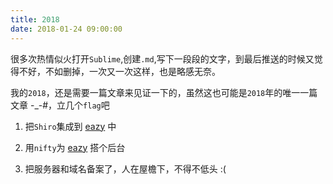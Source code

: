 ```yaml
---
title: 2018
date: 2018-01-24 09:00:00
---
```


很多次热情似火打开`Sublime`,创建`.md`,写下一段段的文字，到最后推送的时候又觉得不好，不如删掉，一次又一次这样，也是略感无奈。

我的`2018`，还是需要一篇文章来见证一下的，虽然这也可能是`2018`年的唯一一篇文章 -_-#，立几个`flag`吧


1. 把`Shiro`集成到 [eazy](https://github.com/lyusantu) 中

2. 用`nifty`为 [eazy](https://github.com/lyusantu) 搭个后台

3. 把服务器和域名备案了，人在屋檐下，不得不低头 :(